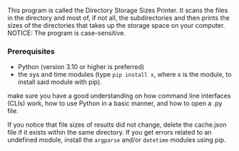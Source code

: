 This program is called the Directory Storage Sizes Printer.
It scans the files in the directory and most of, if not all, the subdirectories and then prints the sizes of the directories that takes up the storage space on your computer.
NOTICE: The program is case-sensitive.

### Prerequisites

- Python (version 3.10 or higher is preferred)
- the sys and time modules (type `pip install x`, where x is the module, to install said module with pip).

make sure you have a good understanding on how command line interfaces (CLIs) work, how to use Python in a basic manner, and how to open a .py file.

If you notice that file sizes of results did not change, delete the cache.json file if it exists within the same directory.
If you get errors related to an undefined module, install the `argparse` and/or `datetime` modules using pip.